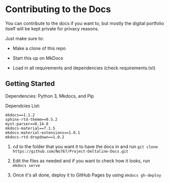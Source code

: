 # Contributing to the Docs
You can contribute to the docs if you want to, but mostly the digital portfolio itself will be kept private for privacy reasons. 

Just make sure to: 

- Make a clone of this repo

- Start this up on MkDocs 

- Load in all requirements and dependencies (check requirements.txt)

## Getting Started

Dependencies: Python 3, Mkdocs, and Pip

Dependcies List: 
``` 
mkdocs==1.1.2
sphinx-rtd-theme==0.5.2
myst-parser==0.14.0
mkdocs-material==7.1.5
mkdocs-material-extensions==1.0.1
mkdocs-rtd-dropdown==1.0.2
```

1. cd to the folder that you want it to have the docs in and run `git clone https://github.com/No767/Project-Deltaline-Docs.git` 

2. Edit the files as needed and if you want to check how it looks, run `mkdocs serve`

3. Once it's all done, deploy it to GitHub Pages by using `mkdocs gh-deploy`

